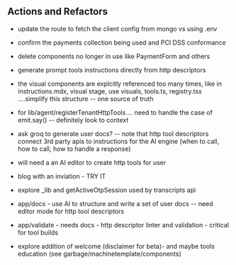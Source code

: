 ## Actions and Refactors


- update the route to fetch the client config from mongo vs using .env
- confirm the payments collection being used and PCI DSS conformance
- delete components no longer in use like PaymentForm and others
- generate prompt tools instructions directly from http descriptors
- the visual components are explcitly referenced too many times, like in instructions.mdx,
visual stage, use visuals, tools.ts, registry.tsx ....simplify this structure -- one source of truth

- for lib/agent/registerTenantHttpTools ... need to handle the case of emit.say()
-- definitely look to context 

- ask groq to generate user docs?
-- note that http tool descriptors connect 3rd party apis to instructions for the AI engine (when to call, how to call, how to handle a response)

- will need a an AI editor to create http tools for user

- blog with an inviation - TRY IT

- explore _lib and getActiveOtpSession used by transcripts api

- app/docs - use AI to structure and write a set of user docs -- need editor mode for http tool descriptors

- app/validate - needs docs - http descriptor linter and validation - critical for tool builds

- explore addition of welcome (disclaimer for beta)- and maybe tools education (see garbage/machinetemplate/components)
